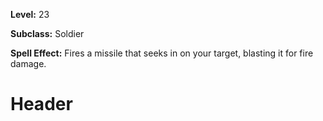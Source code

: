 <!-- TITLE: Spell: Homing Missile -->
<!-- SUBTITLE:  -->

**Level:** 23

**Subclass:** Soldier

**Spell Effect:** Fires a missile that seeks in on your target, blasting it for fire damage.

# Header